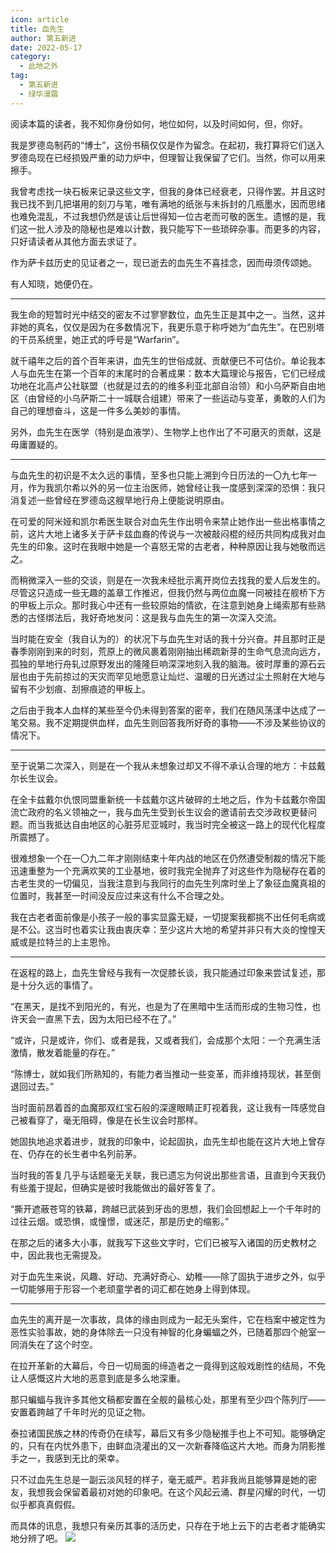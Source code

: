 ```yaml
---
icon: article
title: 血先生
author: 第五新进
date: 2022-05-17
category:
  - 此地之外
tag:
  - 第五新进
  - 绿华漫霜
---
```


阅读本篇的读者，我不知你身份如何，地位如何，以及时间如何，但，你好。

<!-- more -->

我是罗德岛制药的“博士”，这份书稿仅仅是作为留念。在起初，我打算将它们送入罗德岛现在已经损毁严重的动力炉中，但理智让我保留了它们。当然，你可以用来擦手。

我曾考虑找一块石板来记录这些文字，但我的身体已经衰老，只得作罢。并且这时我已找不到几把堪用的刻刀与笔，唯有满地的纸张与未拆封的几瓶墨水，因而思绪也难免混乱，不过我想仍然是该让后世得知一位古老而可敬的医生。遗憾的是，我们这一批人涉及的隐秘也是难以计数，我只能写下一些琐碎杂事。而更多的内容，只好请读者从其他方面去求证了。

作为萨卡兹历史的见证者之一，现已逝去的血先生不喜挂念，因而毋须传颂她。

有人知晓，她便仍在。

---

我生命的短暂时光中结交的密友不过寥寥数位，血先生正是其中之一。当然，这并非她的真名，仅仅是因为在多数情况下，我更乐意于称呼她为“血先生”。在巴别塔的干员系统里，她正式的呼号是“Warfarin”。

就千禧年之后的首个百年来讲，血先生的世俗成就、贡献便已不可估价。单论我本人与血先生在第一个百年的末尾时的合著成果：数本大篇理论与报告，它们已经成功地在北高卢公社联盟（也就是过去的的维多利亚北部自治领）和小乌萨斯自由地区（由曾经的小乌萨斯二十一城联合组建）带来了一些运动与变革，勇敢的人们为自己的理想奋斗，这是一件多么美妙的事情。

另外，血先生在医学（特别是血液学）、生物学上也作出了不可磨灭的贡献，这是毋庸置疑的。

---

与血先生的初识是不太久远的事情，至多也只能上溯到今日历法的一〇九七年一月，作为我凯尔希以外的另一位主治医师，她曾经让我一度感到深深的恐惧：我只消复述一些曾经在罗德岛这艘旱地行舟上便能说明原由。

在可爱的阿米娅和凯尔希医生联合对血先生作出明令来禁止她作出一些出格事情之前，这片大地上诸多关于萨卡兹血裔的传说与一次被敲闷棍的经历共同构成我对血先生的印象。这时在我眼中她是一个喜怒无常的古老者，种种原因让我与她敬而远之。

而稍微深入一些的交谈，则是在一次我未经批示离开岗位去找我的爱人后发生的。尽管这只造成一些无趣的盖章工作推迟，但我仍然与两位血魔一同被挂在舰桥下方的甲板上示众。那时我心中还有一些较原始的情欲，在注意到她身上绳索那有些熟悉的古怪绑法后，我好奇地发问：这是我与血先生的第一次深入交流。

当时能在安全（我自认为的）的状况下与血先生对话的我十分兴奋。并且那时正是春季刚刚到来的时刻，荒原上的微风裹着刚刚抽出稀疏新芽的生命气息流向远方，孤独的旱地行舟轧过原野发出的隆隆巨响深深地刻入我的脑海。彼时厚重的源石云层也由于先前掠过的天灾而罕见地愿意让灿烂、温暖的日光透过尘土照射在大地与留有不少划痕、刮擦痕迹的甲板上。

之后由于我本人血样的某些至今仍未得到答案的密辛，我们在随风荡漾中达成了一笔交易。我不定期提供血样，血先生则回答我所好奇的事物——不涉及某些协议的情况下。

---

至于说第二次深入，则是在一个我从未想象过却又不得不承认合理的地方：卡兹戴尔长生议会。

在全卡兹戴尔仇恨同盟重新统一卡兹戴尔这片破碎的土地之后，作为卡兹戴尔帝国流亡政府的名义领袖之一，我与血先生受到长生议会的邀请前去交涉政权更替问题。而当我抵达自由地区的心脏芬尼亚城时，我当时完全被这一路上的现代化程度所震撼了。

很难想象一个在一〇九二年才刚刚结束十年内战的地区在仍然遭受制裁的情况下能迅速重整为一个充满欢笑的工业基地，彼时我完全抛弃了对这些作为隐秘存在着的古老生灵的一切偏见，当我注意到与我同行的血先生列席时坐上了象征血魔真祖的位置时，我甚至一时间没反应过来这有什么不合理之处。

我在古老者面前像是小孩子一般的事实显露无疑，一切提案我都挑不出任何毛病或是不公。这当时也着实让我由衷庆幸：至少这片大地的希望并非只有大炎的惶惶天威或是拉特兰的上主恩怜。

---

在返程的路上，血先生曾经与我有一次促膝长谈，我只能通过印象来尝试复述，那是十分久远的事情了。

“在黑天，是找不到阳光的，有光，也是为了在黑暗中生活而形成的生物习性，也许天会一直黑下去，因为太阳已经不在了。”

“或许，只是或许，你们、或者是我，又或者我们，会成那个太阳：一个充满生活激情，散发着能量的存在。”

“陈博士，就如我们所熟知的，有能力者当推动一些变革，而非维持现状，甚至倒退回过去。”

当时面前昂着首的血魔那双红宝石般的深邃眼睛正盯视着我，这让我有一阵感觉自己被看穿了，毫无阻碍，像是在长生议会时那样。

她固执地追求着进步，就我的印象中，论起固执，血先生却也能在这片大地上曾存在、仍存在的长生者中名列前茅。

当时我的答复几乎与话题毫无关联，我已遗忘为何说出那些言语，且直到今天我仍有些羞于提起，但确实是彼时我能做出的最好答复了。

“撕开遮蔽苍穹的铁幕，跨越已武装到牙齿的思想，我们会回想起上一个千年时的过往云烟。或恐惧，或憧憬，或迷茫，那是历史的缩影。”

在那之后的诸多大小事，就我写下这些文字时，它们已被写入诸国的历史教材之中，因此我也无需提及。

对于血先生来说，风趣、好动、充满好奇心、幼稚——除了固执于进步之外，似乎一切能够用于形容一个老顽童学者的词汇都在她身上得到体现。

---

血先生的离开是一次事故，具体的缘由则成为一起无头案件，它在档案中被定性为恶性实验事故，她的身体除去一只没有神智的化身蝙蝠之外，已随着那四个舱室一同消失在了这个时空。

在拉开革新的大幕后，今日一切局面的缔造者之一竟得到这般戏剧性的结局，不免让人感慨这片大地的恶意到底是多么地深重。

那只蝙蝠与我许多其他文稿都安置在全舰的最核心处，那里有至少四个陈列厅——安置着跨越了千年时光的见证之物。

泰拉诸国民族之林的传奇仍在续写，幕后又有多少隐秘推手也上不可知。能够确定的，只有在内忧外患下，由鲜血浇灌出的又一次新春降临这片大地。而身为阴影推手之一，我感到无比的荣幸。

只不过血先生总是一副云淡风轻的样子，毫无威严。若非我尚且能够算是她的密友，我想我会保留着最初对她的印象吧。在这个风起云涌、群星闪耀的时代，一切似乎都真真假假。

而具体的讯息，我想只有亲历其事的活历史，只存在于地上云下的古老者才能确实地分辨了吧。
![](/eod.png)